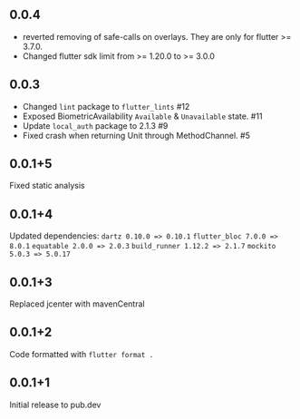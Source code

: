 ## 0.0.4

- reverted removing of safe-calls on overlays. They are only for flutter >= 3.7.0.
- Changed flutter sdk limit from >= 1.20.0 to  >= 3.0.0

## 0.0.3

- Changed `lint` package to `flutter_lints` #12
- Exposed BiometricAvailability `Available` & `Unavailable` state. #11
- Update `local_auth` package to 2.1.3 #9
- Fixed crash when returning Unit through MethodChannel. #5

## 0.0.1+5

Fixed static analysis

## 0.0.1+4

Updated dependencies:
`dartz 0.10.0 => 0.10.1`
`flutter_bloc 7.0.0 => 8.0.1`
`equatable 2.0.0 => 2.0.3`
`build_runner 1.12.2 => 2.1.7`
`mockito 5.0.3 => 5.0.17`

## 0.0.1+3

Replaced jcenter with mavenCentral

## 0.0.1+2

Code formatted with `flutter format .`

## 0.0.1+1

Initial release to pub.dev
